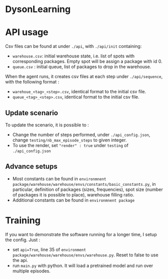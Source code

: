 # DysonLearning

# API usage

Csv files can be found at under `./api`, with `./api/init` containing:
- `warehouse.csv`: initial warehouse state, i.e. list of spots with corresponding packages. Empty spot will be assign a package with id 0.
- `queue.csv` : initial queue, list of packages to drop in the warehouse. 

When the agent runs, it creates csv files at each step under `./api/sequence`, with the following format :
- `warehoue_<tag>_<step>.csv`, identical format to the initial csv file.
- `queue_<tag>_<step>.csv`, identical format to the initial csv file.

## Update scenario

To update the scenario, it is possible to :
- Change the number of steps performed, under `./api_config.json`, change `testing/nb_max_episode_steps` to given integer.
- To use the render, set `"render" : true` under `testing` of `./api_config.json`

## Advance setups

- Most constants can be found in `environmnent package/warehouse/warehouse/envs/constants/basic_constants.py`, in particular, definition of packages (sizes, frequencies), spot size (number of packages it is possible to place), warehouse filling ratio. 
- Additional constants can be found in `environmnent package`


# Training

If you want to demonstrate the software running for a longer time, I setup the config. Just :
- set `api=True`, line 35 of `environment package/warehouse/warehouse/envs/warehouse.py`. Reset to false to use the api.
- run `main.py` with python. It will load a pretrained model and run over multiple episodes.
